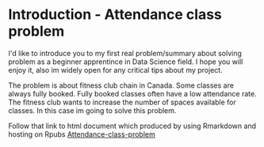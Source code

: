 # Introduction - Attendance class problem

I'd like to introduce you to my first real problem/summary about solving problem as a beginner apprentince in Data Science field.
I hope you will enjoy it, also im widely open for any critical tips about my project.

The problem is about fitness club chain in Canada. Some classes are always fully booked. Fully booked classes often have a low attendance rate. The fitness club wants to increase the number of spaces available for classes. 
In this case im going to solve this problem.

Follow that link to html document which produced by using Rmarkdown and hosting on Rpubs [Attendance-class-problem](https://rpubs.com/Radko99/Attendance)

